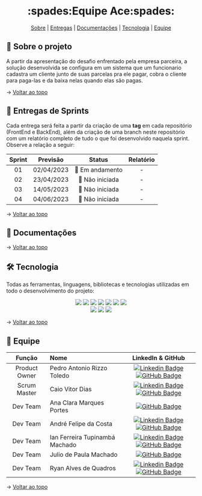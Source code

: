 <h1 id="topo" align="center"> :spades:Equipe Ace:spades: </h1>

<p align="center">
    <a href="#sobre">Sobre</a>  |  
    <a href="#sprint">Entregas</a>  |
    <a href="#docs">Documentações</a>  |
    <a href="#tecnologia">Tecnologia</a>  |
    <a href="#equipe">Equipe</a>
</p>

<span id="sobre">

## :bookmark_tabs: Sobre o projeto
A partir da apresentação do desafio enfrentado pela empresa parceira, a solução desenvolvida se configura em um sistema que um funcionario cadastra um cliente junto de suas parcelas pra ele pagar, cobra o cliente para paga-las e da baixa nelas quando elas são pagas.

→ [Voltar ao topo](#topo)

<span id="sprint">

## 🏁 Entregas de Sprints
Cada entrega será feita a partir da criação de uma **tag** em cada repositório (FrontEnd e BackEnd), além da criação de uma branch neste repositório com um relatório completo de tudo o que foi desenvolvido naquela sprint. Observe a relação a seguir:

| Sprint | Previsão | Status | Relatório |
|:--:|:----------:|:------------:|:----------:|
| 01 | 02/04/2023 | 🚧 Em andamento | - |
| 02 | 23/04/2023 | 🛑 Não iniciada | - |
| 03 | 14/05/2023 | 🛑 Não iniciada | - |
| 04 | 04/06/2023 | 🛑 Não iniciada | - |

→ [Voltar ao topo](#topo)

<span id="docs">

## 📘 Documentações

→ [Voltar ao topo](#topo)

<span id="tecnologia">

## 🛠️ Tecnologia
Todas as ferramentas, linguagens, bibliotecas e tecnologias utilizadas em todo o desenvolvimento do projeto:

<div align="center">
<img src="https://img.shields.io/badge/React-20232A?style=for-the-badge&logo=react&logoColor=61DAFB"/>
<img src="https://img.shields.io/badge/JavaScript-323330?style=for-the-badge&logo=javascript&logoColor=F7DF1E"/>
<img src="https://img.shields.io/badge/TypeScript-007ACC?style=for-the-badge&logo=typescript&logoColor=white"/>
<img src="https://img.shields.io/badge/Java-ED8B00?style=for-the-badge&logo=openjdk&logoColor=white"/>
<img src="https://img.shields.io/badge/MySQL-005C84?style=for-the-badge&logo=mysql&logoColor=white"/>
<img src="https://img.shields.io/badge/Insomnia-5849be?style=for-the-badge&logo=Insomnia&logoColor=white"/>
<img src="https://img.shields.io/badge/Figma-F24E1E?style=for-the-badge&logo=figma&logoColor=white"/>
<br>
<img src="https://img.shields.io/badge/GitHub-100000?style=for-the-badge&logo=github&logoColor=white"/>
<img src="https://img.shields.io/badge/Discord-5865F2?style=for-the-badge&logo=discord&logoColor=white"/>
<img src="https://img.shields.io/badge/Slack-4A154B?style=for-the-badge&logo=slack&logoColor=white"/>
</div>

→ [Voltar ao topo](#topo)

<span id="equipe">

## :busts_in_silhouette: Equipe

|    Função     | Nome                                  |                                                                                                                                                      LinkedIn & GitHub                                                                                                                                                      |
| :-----------: | :------------------------------------ | :-------------------------------------------------------------------------------------------------------------------------------------------------------------------------------------------------------------------------------------------------------------------------------------------------------------------------: |
| Product Owner | Pedro Antonio Rizzo Toledo           |  [![Linkedin Badge](https://img.shields.io/badge/Linkedin-blue?style=flat-square&logo=Linkedin&logoColor=white)](https://www.linkedin.com/in/pedro-antonio-rizzo-toledo-71b465232/) [![GitHub Badge](https://img.shields.io/badge/GitHub-111217?style=flat-square&logo=github&logoColor=white)](https://github.com/Pedro-Toledo)              |
| Scrum Master  | Caio Vitor Dias |  [![Linkedin Badge](https://img.shields.io/badge/Linkedin-blue?style=flat-square&logo=Linkedin&logoColor=white)](https://www.linkedin.com/in/caio-vitor-c1/) [![GitHub Badge](https://img.shields.io/badge/GitHub-111217?style=flat-square&logo=github&logoColor=white)](https://github.com/caiovitordias1)             |
|   Dev Team    | Ana Clara Marques Portes | [![GitHub Badge](https://img.shields.io/badge/GitHub-111217?style=flat-square&logo=github&logoColor=white)](https://github.com/AnaMarks) |
|   Dev Team    | André Felipe da Costa | [![Linkedin Badge](https://img.shields.io/badge/Linkedin-blue?style=flat-square&logo=Linkedin&logoColor=white)](https://www.linkedin.com/in/andr%C3%A9-felipe-353260243/) [![GitHub Badge](https://img.shields.io/badge/GitHub-111217?style=flat-square&logo=github&logoColor=white)](https://github.com/fecosta290) |
|   Dev Team    | Ian Ferreira Tupinambá Machado | [![Linkedin Badge](https://img.shields.io/badge/Linkedin-blue?style=flat-square&logo=Linkedin&logoColor=white)](https://www.linkedin.com/in/itupii) [![GitHub Badge](https://img.shields.io/badge/GitHub-111217?style=flat-square&logo=github&logoColor=white)](https://github.com/itupii) |
|   Dev Team    | Julio de Paula Machado | [![GitHub Badge](https://img.shields.io/badge/GitHub-111217?style=flat-square&logo=github&logoColor=white)](https://github.com/JulioPm142) |
|   Dev Team    | Ryan Alves de Quadros | [![Linkedin Badge](https://img.shields.io/badge/Linkedin-blue?style=flat-square&logo=Linkedin&logoColor=white)](https://www.linkedin.com/in/ryan-alves-661ba823b/) [![GitHub Badge](https://img.shields.io/badge/GitHub-111217?style=flat-square&logo=github&logoColor=white)](https://github.com/XLryan246) |

→ [Voltar ao topo](#topo)
